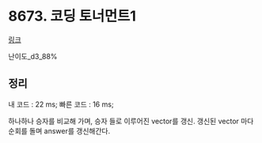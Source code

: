 # 8673. 코딩 토너먼트1

[링크](https://swexpertacademy.com/main/code/problem/problemDetail.do?contestProbId=AW2Jldrqlo4DFASu&categoryId=AW2Jldrqlo4DFASu&categoryType=CODE)

난이도\_d3_88%

## 정리

내 코드 : 22 ms;
빠른 코드 : 16 ms;

하나하나 승자를 비교해 가며, 승자 들로 이루어진 vector를 갱신.
갱신된 vector 마다 순회를 돌며 answer를 갱신해간다.
